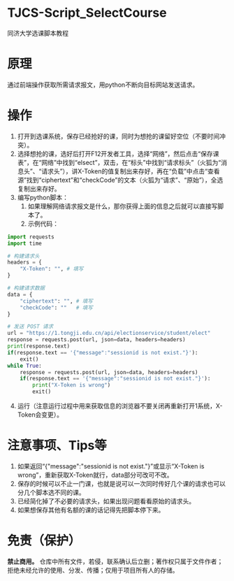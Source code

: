 # TJCS-Script_SelectCourse
同济大学选课脚本教程
# 原理
通过前端操作获取所需请求报文，用python不断向目标网站发送请求。
# 操作
1. 打开到选课系统，保存已经抢好的课，同时为想抢的课留好空位（不要时间冲突）。
2. 选择想抢的课，选好后打开F12开发者工具，选择“网络”，然后点击“保存课表”，在“网络”中找到“elsect”，双击，在“标头”中找到“请求标头”（火狐为“消息头”、“请求头”），讲X-Token的值复制出来存好，再在“负载”中点击“查看源”找到“ciphertext”和“checkCode”的文本（火狐为“请求”、“原始”），全选复制出来存好。
3. 编写python脚本：
   1. 如果理解网络请求报文是什么，那你获得上面的信息之后就可以直接写脚本了。
   2. 示例代码：
```python
import requests
import time

# 构建请求头
headers = {
    "X-Token": "", # 填写
}

# 构建请求数据
data = {
    "ciphertext": "", # 填写
    "checkCode": ""   # 填写
}

# 发送 POST 请求
url = "https://1.tongji.edu.cn/api/electionservice/student/elect"
response = requests.post(url, json=data, headers=headers)
print(response.text)
if(response.text == '{"message":"sessionid is not exist."}'):
    exit()
while True:
    response = requests.post(url, json=data, headers=headers)
    if(response.text == '{"message":"sessionid is not exist."}'):
        print("X-Token is wrong")
        exit()
```
4. 运行（注意运行过程中用来获取信息的浏览器不要关闭再重新打开1系统，X-Token会变更）。
# 注意事项、Tips等
1. 如果返回“{"message":"sessionid is not exist."}”或显示“X-Token is wrong”，重新获取X-Token就行，data部分可改可不改。
2. 保存的时候可以不止一门课，也就是说可以一次同时传好几个课的请求也可以分几个脚本选不同的课。
3. 已经简化掉了不必要的请求头，如果出现问题看看原始的请求头。
4. 如果想保存其他有名额的课的话记得先把脚本停下来。
# 免责（保护）
**禁止商用。**
仓库中所有文件，若侵，联系确认后立删；著作权只属于文件作者；拒绝未经允许的使用、分发、传播；仅用于项目所有人的存储。
